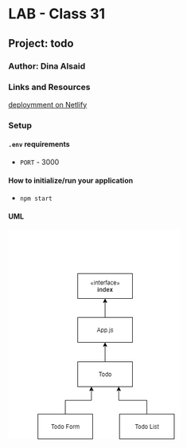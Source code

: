# LAB - Class 31

## Project: todo

### Author: Dina Alsaid

### Links and Resources

[deploymment on Netlify](https://resty-401d5.netlify.app/)

### Setup

#### `.env` requirements

- `PORT` - 3000

#### How to initialize/run your application

- `npm start`

#### UML

![UML](./src/assets/lab31.png)

